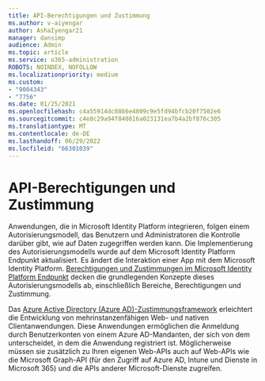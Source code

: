 ```yaml
---
title: API-Berechtigungen und Zustimmung
ms.author: v-aiyengar
author: AshaIyengar21
manager: dansimp
audience: Admin
ms.topic: article
ms.service: o365-administration
ROBOTS: NOINDEX, NOFOLLOW
ms.localizationpriority: medium
ms.custom:
- "9004343"
- "7756"
ms.date: 01/25/2021
ms.openlocfilehash: c4a55914dc8866e4809c9e5fd94bfcb20f7502e6
ms.sourcegitcommit: c4e8c29a94f840816a023131ea7b4a2bf876c305
ms.translationtype: MT
ms.contentlocale: de-DE
ms.lasthandoff: 06/29/2022
ms.locfileid: "66301039"
---
```

# <a name="api-permissions-and-consent"></a>API-Berechtigungen und Zustimmung

Anwendungen, die in Microsoft Identity Platform integrieren, folgen einem Autorisierungsmodell, das Benutzern und Administratoren die Kontrolle darüber gibt, wie auf Daten zugegriffen werden kann. Die Implementierung des Autorisierungsmodells wurde auf dem Microsoft Identity Platform Endpunkt aktualisiert. Es ändert die Interaktion einer App mit dem Microsoft Identity Platform. [Berechtigungen und Zustimmungen im Microsoft Identity Platform Endpunkt](https://docs.microsoft.com/azure/active-directory/develop/v2-permissions-and-consent) decken die grundlegenden Konzepte dieses Autorisierungsmodells ab, einschließlich Bereiche, Berechtigungen und Zustimmung.

Das [Azure Active Directory (Azure AD)-Zustimmungsframework](https://docs.microsoft.com/azure/active-directory/develop/consent-framework) erleichtert die Entwicklung von mehrinstanzenfähigen Web- und nativen Clientanwendungen. Diese Anwendungen ermöglichen die Anmeldung durch Benutzerkonten von einem Azure AD-Mandanten, der sich von dem unterscheidet, in dem die Anwendung registriert ist. Möglicherweise müssen sie zusätzlich zu Ihren eigenen Web-APIs auch auf Web-APIs wie die Microsoft Graph-API (für den Zugriff auf Azure AD, Intune und Dienste in Microsoft 365) und die APIs anderer Microsoft-Dienste zugreifen.

